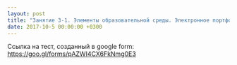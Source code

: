 ```yaml
---
layout: post
title: "Занятие 3-1. Элементы образовательной среды. Электронное портфолио. Контроль знаний."
date: 2017-10-5 00:00:00 +0300
---
```


Ссылка на тест, созданный в google form: https://goo.gl/forms/pAZWI4CX6FkNmg0E3
